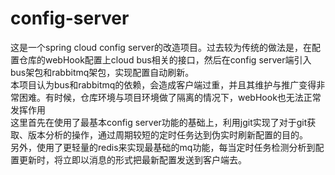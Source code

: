 # config-server

这是一个spring cloud config server的改造项目。过去较为传统的做法是，在配置仓库的webHook配置上cloud bus相关的接口，然后在config server端引入bus架包和rabbitmq架包，实现配置自动刷新。</br>
本项目认为bus和rabbitmq的依赖，会造成客户端过重，并且其维护与推广变得非常困难。有时候，仓库环境与项目环境做了隔离的情况下，webHook也无法正常发挥作用</br>
这里首先在使用了最基本config server功能的基础上，利用jgit实现了对于git获取、版本分析的操作，通过周期较短的定时任务达到伪实时刷新配置的目的。</br>
另外，使用了更轻量的redis来实现最基础的mq功能，每当定时任务检测分析到配置更新时，将立即以消息的形式把最新配置发送到客户端去。
